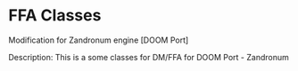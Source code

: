FFA Classes
===========

Modification for Zandronum engine [DOOM Port]

Description:
This is a some classes for DM/FFA for DOOM Port - Zandronum
